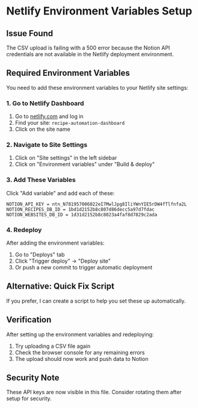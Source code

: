 # Netlify Environment Variables Setup

## Issue Found
The CSV upload is failing with a 500 error because the Notion API credentials are not available in the Netlify deployment environment.

## Required Environment Variables
You need to add these environment variables to your Netlify site settings:

### 1. Go to Netlify Dashboard
1. Go to [netlify.com](https://netlify.com) and log in
2. Find your site: `recipe-automation-dashboard`
3. Click on the site name

### 2. Navigate to Site Settings
1. Click on "Site settings" in the left sidebar
2. Click on "Environment variables" under "Build & deploy"

### 3. Add These Variables
Click "Add variable" and add each of these:

```
NOTION_API_KEY = ntn_N781957006022eI7MwlJpg8IliYWnYIE5rDW4fTlfnfa2L
NOTION_RECIPES_DB_ID = 1bd1d2152b8c807d86decc5a97d7fdac
NOTION_WEBSITES_DB_ID = 1d31d2152b8c8023a4faf8d7829c2ada
```

### 4. Redeploy
After adding the environment variables:
1. Go to "Deploys" tab
2. Click "Trigger deploy" → "Deploy site"
3. Or push a new commit to trigger automatic deployment

## Alternative: Quick Fix Script
If you prefer, I can create a script to help you set these up automatically.

## Verification
After setting up the environment variables and redeploying:
1. Try uploading a CSV file again
2. Check the browser console for any remaining errors
3. The upload should now work and push data to Notion

## Security Note
These API keys are now visible in this file. Consider rotating them after setup for security.
